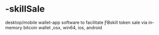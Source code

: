 # -skillSale
desktop/mobile wallet-app software to facilitate ƑɃskill token sale via in-memory bitcoin wallet ,osx, win64, ios, android
